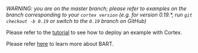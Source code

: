 _WARNING: you are on the master branch; please refer to examples on the branch corresponding to your `cortex version` (e.g. for version 0.19.*, run `git checkout -b 0.19` or switch to the `0.19` branch on GitHub)_

Please refer to the [tutorial](https://docs.cortex.dev/text-generator) to see how to deploy an example with Cortex.

Please refer [here](https://sshleifer.github.io/blog_v2/jupyter/2020/03/12/bart.html) to learn more about BART.
